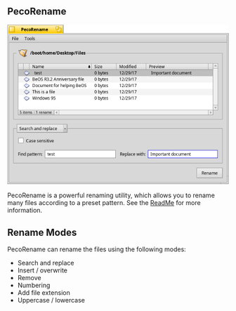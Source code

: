 PecoRename
------------

![PecoRename screenshot](PecoRename.png "PecoRename")

PecoRename is a powerful renaming utility, which allows you to rename many files according to a preset pattern. See the [ReadMe](http://rawgit.com/HaikuArchives/PecoRename/master/Docs/ReadMe.html) for more information.

Rename Modes
------------

PecoRename can rename the files using the following modes:
* Search and replace
* Insert / overwrite
* Remove
* Numbering
* Add file extension
* Uppercase / lowercase
